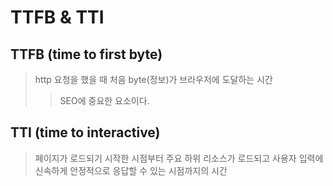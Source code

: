 # TTFB & TTI

## TTFB (time to first byte)

> http 요청을 했을 때 처음 byte(정보)가 브라우저에 도달하는 시간
>
> > SEO에 중요한 요소이다.

## TTI (time to interactive)

> 페이지가 로드되기 시작한 시점부터 주요 하위 리소스가 로드되고 사용자 입력에 신속하게 안정적으로 응답할 수 있는 시점까지의 시간
